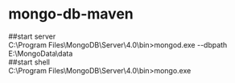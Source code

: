 # mongo-db-maven

##start server  
	C:\Program Files\MongoDB\Server\4.0\bin>mongod.exe --dbpath E:\MongoData\data  
##start shell	  
	C:\Program Files\MongoDB\Server\4.0\bin>mongo.exe  
	
